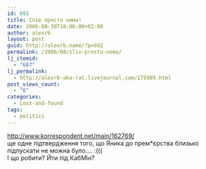 ```yaml
---
id: 692
title: Слів просто нема!
date: 2006-08-30T18:06:00+02:00
author: alexrb
layout: post
guid: http://alexrb.name/?p=692
permalink: /2006/08/sliv-prosto-nema/
lj_itemid:
  - "687"
lj_permalink:
  - http://alexrb-aka-ral.livejournal.com/175909.html
post_views_count:
  - "6"
categories:
  - Lost-and-found
tags:
  - politics
---
```

http://www.korrespondent.net/main/162769/  
ще одне підтвердження того, що Яника до прем*єрства близько підпускати не можна було&#8230;. :(((  
І що робити? Йти під КабМін?